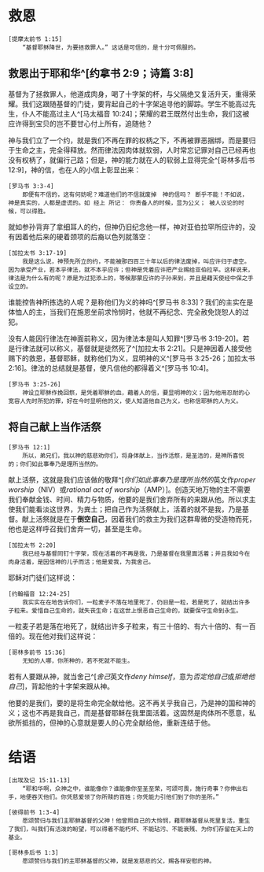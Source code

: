 # 救恩

	[提摩太前书 1:15]
		“基督耶稣降世，为要拯救罪人。” 这话是可信的，是十分可佩服的。

## 救恩出于耶和华^[约拿书 2:9；诗篇 3:8]

基督为了拯救罪人，他道成肉身，喝了十字架的杯，与父隔绝又复活升天，重得荣耀。我们这跟随基督的门徒，要背起自己的十字架追寻他的脚踪。学生不能高过先生，仆人不能高过主人^[马太福音 10:24]；荣耀的君王既然付出生命，我们这被应许得到宝贝的岂不要甘心付上所有，追随他？

神与我们立了一个约，就是我们不再在罪的权柄之下，不再被罪恶捆绑，而是要归于生命之主，完全得释放。然而律法因肉体就软弱，人时常忘记罪对自己已经再也没有权柄了，就偏行己路；但是，神的能力就在人的软弱上显得完全^[哥林多后书 12:9]，神的信，也在人的小信上彰显出来：

	[罗马书 3:3-4]
		即便有不信的，这有何妨呢？难道他们的不信就废掉　神的信吗？ 断乎不能！不如说，　神是真实的，人都是虚谎的。如 经上 所记： 你责备人的时候，显为公义； 被人议论的时候，可以得胜。

就如参孙背弃了拿细耳人的约，但神仍旧纪念他一样，神对亚伯拉罕所应许的，没有因着他后来的硬着颈项的后裔以色列就落空：

	[加拉太书 3:17-19]
		我是这么说，神预先所立的约，不能被那四百三十年以后的律法废掉，叫应许归于虚空。 因为承受产业，若本乎律法，就不本乎应许；但神是凭着应许把产业赐给亚伯拉罕。这样说来，律法是为什么有的呢？原是为过犯添上的，等候那蒙应许的子孙来到，并且是藉天使经中保之手设立的。

谁能控告神所拣选的人呢？是称他们为义的神吗^[罗马书 8:33]？我们的主实在是体恤人的主，当我们在施恩坐前求怜悯时，他就不再纪念、完全赦免饶恕人的过犯。

没有人能因行律法在神面前称义，因为律法本是叫人知罪^[罗马书 3:19-20]。若是行律法就可以称义，基督就是徒然死了^[加拉太书 2:21]。只是神因着人接受他赐下的救恩，基督耶稣，就称他们为义，显明神的义^[罗马书 3:25-26；加拉太书 2:16]。律法的总结就是基督，使凡信他的都得着义^[罗马书 10:4]。

	[罗马书 3:25-26]
		神设立耶稣作挽回祭，是凭着耶稣的血，藉着人的信，要显明神的义；因为他用忍耐的心宽容人先时所犯的罪，好在今时显明他的义，使人知道他自己为义，也称信耶稣的人为义。

## 将自己献上当作活祭

	[罗马书 12:1]
		所以，弟兄们，我以神的慈悲劝你们，将身体献上，当作活祭，是圣洁的，是神所喜悦的；你们如此事奉乃是理所当然的。

献上活祭，这就是我们应该做的敬拜^[*你们如此事奉乃是理所当然的*英文作*proper worship*（NIV）或*rational act of worship*（AMP）]。创造天地万物的主不需要我们奉献金钱、时间、精力与物质，他要的是我们舍弃所有的来跟从他。所以求主使我们能看淡这世界，为粪土；把自己作为活祭献上，活着的就不是我，乃是基督。献上活祭就是在于**倒空自己**，因着我们的救主为我们这群卑微的受造物而死，他也是这样呼召我们舍弃一切，甚至是生命。

	[加拉太书 2:20]
		我已经与基督同钉十字架，现在活着的不再是我，乃是基督在我里面活着；并且我如今在肉身活着，是因信神的儿子而活；他是爱我，为我舍己。

耶稣对门徒们这样说：

	[约翰福音 12:24-25]
		我实实在在地告诉你们，一粒麦子不落在地里死了，仍旧是一粒，若是死了，就结出许多子粒来。爱惜自己生命的，就失丧生命；在这世上恨恶自己生命的，就要保守生命到永生。

一粒麦子若是落在地死了，就结出许多子粒来，有三十倍的、有六十倍的、有一百倍的。现在他对我们这样说：

	[哥林多前书 15:36]
		无知的人哪，你所种的，若不死就不能生。

若有人要跟从神，就当舍己^[*舍己*英文作*deny himself*，意为*否定他自己*或*拒绝他自己*]，背起他的十字架来跟从神。

他要的是我们，要的是将生命完全献给他。这不再关乎我自己，乃是神的国和神的义；这也不再是我自己，而是基督耶稣在我里面活着。这固然是肉体所不愿意，私欲所抵挡的，但神的心意就是要人的心完全献给他，重新连结于他。

# 结语

	‪[出埃及记‬ 15:11-13]
		“耶和华啊，众神之中，谁能像你？谁能像你至圣至荣，可颂可畏，施行奇事？你伸出右手，地便吞灭他们。你凭慈爱领了你所赎的百姓；你凭能力引他们到了你的圣所。”

	[彼得前书 ‬1:3-4]
		愿颂赞归与我们主耶稣基督的父神！他曾照自己的大怜悯，藉耶稣基督从死里复活，重生了我们，叫我们有活泼的盼望，可以得着不能朽坏、不能玷污、不能衰残、为你们存留在天上的基业。

	[哥林多后书 1:3]
		愿颂赞归与我们的主耶稣基督的父神，就是发慈悲的父，赐各样安慰的神。

<!--
愿你的国降临 付代价 行动 变卖一切得宝贝
生死之约 背约 死亡 神守约 律法称义 应许

施比受有福 献上活祭 献上一切 不是我乃是基督
**倒空自己** 舍己（deny）->否定拒绝自己 是自己但是新人
-->

<!--
不可叫人小看你年轻
-->

<!--
# 学习
父母 自定义学习
英文->数学->{计算机，……}
-->